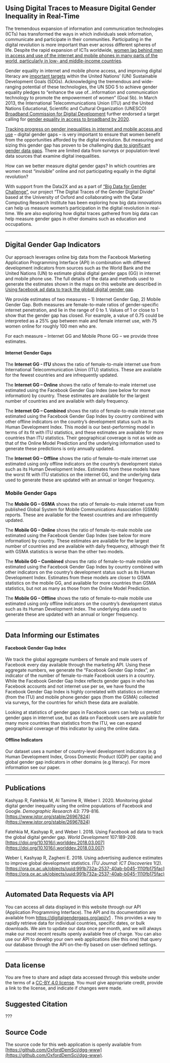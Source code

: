 ## Using Digital Traces to Measure Digital Gender Inequality in Real-Time
The tremendous expansion of information and communication technologies (ICTs) has transformed the ways in which 
individuals seek information, communicate and participate in their communities. Participating in the digital revolution 
is more important than ever across different spheres of life. Despite the rapid expansion of ICTs worldwide, 
[women lag behind men in access and use of the internet and mobile phones in many parts of the world, particularly in 
low- and middle-income countries](https://www.itu.int/en/ITU-D/Statistics/Documents/facts/ICTFactsFigures2017.pdf).

Gender equality in internet and mobile phone access, and improving digital literacy are 
[important targets](https://sustainabledevelopment.un.org/content/documents/10789Chapter3_GSDR2016.pdf) 
within the United Nations’ (UN) Sustainable Development Goals (SDGs). Acknowledging the tremendous and wide-ranging 
potential of these technologies, the UN SDG 5 to achieve gender equality pledges to “enhance the use of…information and 
communication technology to promote the empowerment of women” (Goal 5b). In March 2013, the International 
Telecommunications Union (ITU) and the United Nations Educational, Scientific and Cultural Organization (UNESCO) 
[Broadband Commission for Digital Development](https://www.broadbandcommission.org/Pages/default.aspx) further endorsed 
a target calling for [gender equality in access to broadband by 2020](https://es.unesco.org/node/83355).

[Tracking progress on gender inequalities in internet and mobile access and use](https://broadbandcommission.org/Documents/publications/DigitalGenderDivideProgressReport2018.pdf) 
– digital gender gaps – is very important to ensure that women benefit from the opportunities afforded by the digital 
revolution. But measuring and sizing this gender gap has proven to be challenging 
[due to significant gender data gaps](https://www.data2x.org/what-is-gender-data/gender-data-gaps/). There are limited 
data from surveys or population-level data sources that examine digital inequalities.

How can we better measure digital gender gaps? In which countries are women most “invisible” online and not 
participating equally in the digital revolution?

With support from the Data2X and as a part of [“Big Data for Gender Challenge”](https://www.data2x.org/big-data-challenge-awards/#digital), 
our project “The Digital Traces of the Gender Digital Divide” based at the University of Oxford and collaborating with 
the Qatar Computing Research Institute has been exploring how big data innovations can help us measure women’s 
participation in the digital revolution in real-time. We are also exploring how digital traces gathered from big data 
can help measure gender gaps in other domains such as education and occupations.

---

## Digital Gender Gap Indicators

Our approach leverages online big data from the Facebook Marketing Application Programming Interface (API) in 
combination with different development indicators from sources such as the World Bank and the United Nations (UN) to 
estimate global digital gender gaps (GG) in internet and mobile phone use. The full details of the data and methods 
used to generate the estimates shown in the maps on this website are described in [Using facebook ad data to track the 
global digital gender gap](https://doi.org/10.1016/j.worlddev.2018.03.007).

We provide estimates of two measures – 1) Internet Gender Gap, 2) Mobile Gender Gap. Both measures are female-to-male 
ratios of gender-specific internet penetration, and lie in the range of 0 to 1. Values of 1 or close to 1 show that 
the gender gap has closed. For example, a value of 0.75 could be interpreted as a 25% gap between male and female 
internet use, with 75 women online for roughly 100 men who are.

For each measure – Internet GG and Mobile Phone GG – we provide three estimates.

#### Internet Gender Gaps
The **Internet GG - ITU** shows the ratio of female-to-male internet use from International Telecommunication Union 
(ITU) statistics. These are available for the fewest countries and are infrequently updated.

The **Internet GG – Online** shows the ratio of female-to-male internet use estimated using the Facebook Gender Gap 
Index (see below for more information) by country. These estimates are available for the largest number of countries 
and are available with daily frequency.

The **Internet GG – Combined** shows the ratio of female-to-male internet use estimated using the Facebook Gender Gap 
Index by country combined with other offline indicators on the country’s development status such as its Human 
Development Index. This model is our best-performing model in terms of its fit with ITU statistics, and these 
estimates are available for more countries than ITU statistics. Their geographical coverage is not as wide as that of 
the Online Model Prediction and the underlying information used to generate these predictions is only annually updated.

The **Internet GG – Offline** shows the ratio of female-to-male internet use estimated using only offline indicators 
on the country’s development status such as its Human Development Index. Estimates from these models have the worst 
fit with ITU statistics on the internet GG, and the underlying data used to generate these are updated with an annual 
or longer frequency.

### Mobile Gender Gaps
The **Mobile GG – GSMA** shows the ratio of female-to-male internet use from published Global System for Mobile 
Communications Association (GSMA) reports. These are available for the fewest countries and are infrequently updated.

The **Mobile GG – Online** shows the ratio of female-to-male mobile use estimated using the Facebook Gender Gap Index 
(see below for more information) by country. These estimates are available for the largest number of countries and are 
available with daily frequency, although their fit with GSMA statistics is worse than the other two models.

The **Mobile GG – Combined** shows the ratio of female-to-male mobile use estimated using the Facebook Gender Gap 
Index by country combined with other indicators on the country’s development status such as its Human Development 
Index. Estimates from these models are closer to GSMA statistics on the mobile GG, and available for more countries 
than GSMA statistics, but not as many as those from the Online Model Prediction.

The **Mobile GG – Offline** shows the ratio of female-to-male mobile use estimated using only offline indicators on 
the country’s development status such as its Human Development Index. The underlying data used to generate these are 
updated with an annual or longer frequency.

---

## Data Informing our Estimates
#### Facebook Gender Gap Index
We track the global aggregate numbers of female and male users of Facebook every day available through the marketing 
API. Using these aggregate numbers, we generate the “Facebook Gender Gap Index”, an indicator of the number of 
female-to-male Facebook users in a country. While the Facebook Gender Gap Index reflects gender gaps in who has 
Facebook accounts and not internet use per se, we have found the Facebook Gender Gap Index is highly correlated with 
statistics on internet (from the ITU) and mobile phone gender gaps (from the GSMA) collected via surveys, for the 
countries for which these data are available.

Looking at statistics of gender gaps in Facebook users can help us predict gender gaps in internet use, but as data 
on Facebook users are available for many more countries than statistics from the ITU, we can expand geographical 
coverage of this indicator by using the online data.

#### Offline Indicators
Our dataset uses a number of country-level development indicators (e.g Human Development Index, Gross Domestic 
Product (GDP) per capita) and global gender gap indicators in other domains (e.g literacy). For more information 
see our paper.

---

## Publications
Kashyap R, Fatehkia M, Al Tamime R, Weber I. 2020. Monitoring global digital gender inequality using the online 
populations of Facebook and Google. _Demographic Research_ 43: 779-816. [https://www.jstor.org/stable/26967824](https://www.jstor.org/stable/26967824)

Fatehkia M, Kashyap R, and Weber I. 2018. Using Facebook ad data to track the global digital gender gap. _World 
Development_ 107:189-209. [https://doi.org/10.1016/j.worlddev.2018.03.007](https://doi.org/10.1016/j.worlddev.2018.03.007) 

Weber I, Kashyap R, Zagheni E. 2018. Using advertising audience estimates to improve global development statistics. 
_ITU Journal: ICT Discoveries_ 1(2). [https://ora.ox.ac.uk/objects/uuid:991b732a-2537-40ab-b045-1110fb175fac](https://ora.ox.ac.uk/objects/uuid:991b732a-2537-40ab-b045-1110fb175fac) 

---

## Automated Data Requests via API
You can access all data displayed in this website through our API (Application Programming Interface). The API
and its documentation are available from <a href="./api/v1" target="_blank">https://digitalgendergaps.org/api/v1 </a>. 
This provides a way to rapidly retrieve data for individual countries, specific dates, or bulk downloads. We aim to 
update our data once per month, and we will always make our most recent results openly available free of charge. You 
can also use our API to develop your own web applications (like this one) that query our database through the API 
on-the-fly based on user-defined settings.

---

## Data license
You are free to share and adapt data accessed through this website under the terms of a [CC-BY 4.0 license](https://creativecommons.org/licenses/by/4.0/). 
You must give appropriate credit, provide a link to the license, and indicate if changes were made. 

## Suggested Citation
???

## Source Code
The source code for this web application is openly available from [https://github.com/OxfordDemSci/dgg-www](https://github.com/OxfordDemSci/dgg-www).